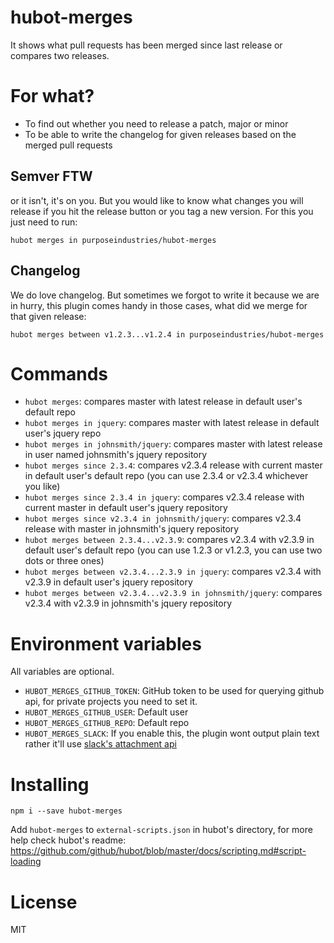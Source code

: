 hubot-merges
====

It shows what pull requests has been merged since last release or compares two releases.

# For what?

- To find out whether you need to release a patch, major or minor
- To be able to write the changelog for given releases based on the merged pull requests

## Semver FTW

or it isn't, it's on you. But you would like to know what changes you will release if you hit the release button or you tag a new version. For this you just need to run:
~~~
hubot merges in purposeindustries/hubot-merges
~~~

## Changelog

We do love changelog. But sometimes we forgot to write it because we are in hurry, this plugin comes handy in those cases, what did we merge for that given release:
~~~
hubot merges between v1.2.3...v1.2.4 in purposeindustries/hubot-merges
~~~



# Commands

* `hubot merges`: compares master with latest release in default user's default repo
* `hubot merges in jquery`: compares master with latest release in default user's jquery repo
* `hubot merges in johnsmith/jquery`: compares master with latest release in user named johnsmith's jquery repository
* `hubot merges since 2.3.4`: compares v2.3.4 release with current master in default user's default repo (you can use 2.3.4 or v2.3.4 whichever you like)
* `hubot merges since 2.3.4 in jquery`: compares v2.3.4 release with current master in default user's jquery repository
* `hubot merges since v2.3.4 in johnsmith/jquery`: compares v2.3.4 release with master in johnsmith's jquery repository
* `hubot merges between 2.3.4...v2.3.9`: compares v2.3.4 with v2.3.9 in default user's default repo (you can use 1.2.3 or v1.2.3, you can use two dots or three ones)
* `hubot merges between v2.3.4...2.3.9 in jquery`: compares v2.3.4 with v2.3.9 in default user's jquery repository
* `hubot merges between v2.3.4...v2.3.9 in johnsmith/jquery`: compares v2.3.4 with v2.3.9 in johnsmith's jquery repository

# Environment variables

All variables are optional.

* `HUBOT_MERGES_GITHUB_TOKEN`: GitHub token to be used for querying github api, for private projects you need to set it.
* `HUBOT_MERGES_GITHUB_USER`: Default user
* `HUBOT_MERGES_GITHUB_REPO`: Default repo
* `HUBOT_MERGES_SLACK`: If you enable this, the plugin wont output plain text rather it'll use [slack's attachment api](https://api.slack.com/docs/attachments)

# Installing

```
npm i --save hubot-merges
```

Add `hubot-merges` to `external-scripts.json` in hubot's directory, for more help check hubot's readme: https://github.com/github/hubot/blob/master/docs/scripting.md#script-loading
# License

MIT
